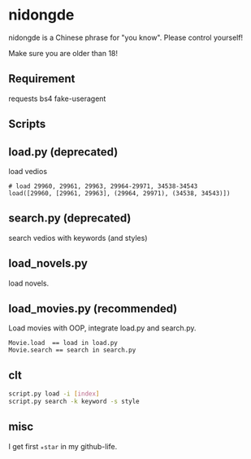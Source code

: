 # nidongde
nidongde is a Chinese phrase for "you know". Please control yourself!

Make sure you are older than 18!

## Requirement
requests
bs4
fake-useragent


## Scripts

## load.py (deprecated)
load vedios

```
# load 29960, 29961, 29963, 29964-29971, 34538-34543
load([29960, [29961, 29963], (29964, 29971), (34538, 34543)])
```

## search.py (deprecated)
search vedios with keywords (and styles)

## load_novels.py
load novels.

## load_movies.py (recommended)
Load movies with OOP, integrate load.py and search.py.
```
Movie.load  == load in load.py
Movie.search == search in search.py
```

## clt

```bash
script.py load -i [index]
script.py search -k keyword -s style
```

## misc
I get first `✭star` in my github-life.
